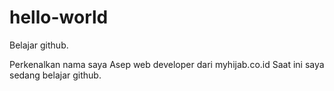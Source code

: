 # hello-world
Belajar github.

Perkenalkan nama saya Asep web developer dari myhijab.co.id
Saat ini saya sedang belajar github.
